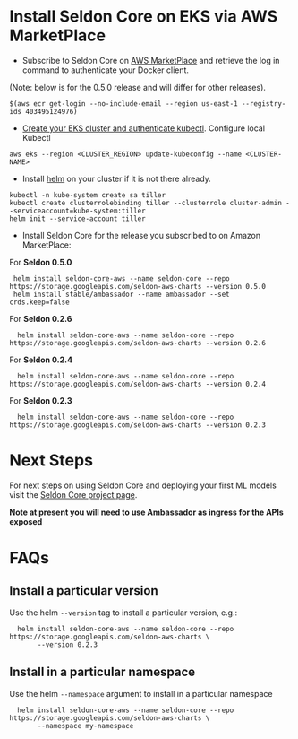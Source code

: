 # Install Seldon Core on EKS via AWS MarketPlace

 * Subscribe to Seldon Core on [AWS MarketPlace](https://aws.amazon.com/marketplace/seller-profile?id=cec67450-7a7e-43d5-8e5f-61e94e7c9e03&ref=dtl_B07KCNBCHV) and retrieve the log in command to authenticate your Docker client.

 (Note: below is for the 0.5.0 release and will differ for other releases).
  ```
  $(aws ecr get-login --no-include-email --region us-east-1 --registry-ids 403495124976)
  ```
 
 * [Create your EKS cluster and authenticate kubectl](https://docs.aws.amazon.com/eks/latest/userguide/getting-started.html).
   Configure local Kubectl
  ```
  aws eks --region <CLUSTER_REGION> update-kubeconfig --name <CLUSTER-NAME>
  ```
 
 * Install [helm](https://docs.helm.sh/) on your cluster if it is not there already.
  ```
  kubectl -n kube-system create sa tiller
  kubectl create clusterrolebinding tiller --clusterrole cluster-admin --serviceaccount=kube-system:tiller
  helm init --service-account tiller
  ```
 
 * Install Seldon Core for the release you subscribed to on Amazon MarketPlace:

For **Seldon 0.5.0**

 ```
  helm install seldon-core-aws --name seldon-core --repo https://storage.googleapis.com/seldon-aws-charts --version 0.5.0
  helm install stable/ambassador --name ambassador --set crds.keep=false
 ```

For **Seldon 0.2.6**

 ```
   helm install seldon-core-aws --name seldon-core --repo https://storage.googleapis.com/seldon-aws-charts --version 0.2.6
 ```

For **Seldon 0.2.4**

 ```
   helm install seldon-core-aws --name seldon-core --repo https://storage.googleapis.com/seldon-aws-charts --version 0.2.4
 ```


For **Seldon 0.2.3**

 ```
   helm install seldon-core-aws --name seldon-core --repo https://storage.googleapis.com/seldon-aws-charts --version 0.2.3
 ```

# Next Steps

For next steps on using Seldon Core and deploying your first ML models visit the [Seldon Core project page](https://github.com/SeldonIO/seldon-core).

**Note at present you will need to use Ambassador as ingress for the APIs exposed**

# FAQs

## Install a particular version

Use the helm ```--version``` tag to install a particular version, e.g.:

 ```
   helm install seldon-core-aws --name seldon-core --repo https://storage.googleapis.com/seldon-aws-charts \
        --version 0.2.3
 ```

## Install in a particular namespace

Use the helm ```--namespace``` argument to install in a particular namespace


 ```
   helm install seldon-core-aws --name seldon-core --repo https://storage.googleapis.com/seldon-aws-charts \
        --namespace my-namespace
 ```
